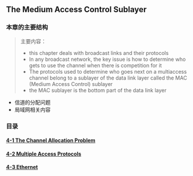 ## The Medium Access Control Sublayer

### 本章的主要结构

>主要内容：
>
>- this chapter deals with broadcast links and their protocols
>- In any broadcast network, the key issue is how to determine who gets to use the channel when there is competition for it
>- The protocols used to determine who goes next on a multiaccess channel belong to a sublayer of the data link layer called the MAC (Medium Access Control) sublayer
>- the MAC sublayer is the bottom part of the data link layer

- 信道的分配问题
- 局域网相关内容

### 目录

#### [4-1 The Channel Allocation Problem](sec01.md)

#### [4-2 Multiple Access Protocols](sec02.md)

#### [4-3 Ethernet](sec03.md)

